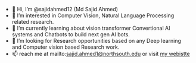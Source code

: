 - 👋 Hi, I’m @sajidahmed12 (Md Sajid Ahmed)
- 👀 I’m interested in Computer Vision, Natural Language Processing related research.
- 🌱 I’m currently learning about vision transformer Convertional AI systems and Chatbots to build next gen AI bots.
- 💞️ I’m looking for Research opportunities based on any Deep learning and Computer vision based Research work. 
- 📫 reach me at mailto:sajid.ahmed1@northsouth.edu or visit [my webistte](https://sites.google.com/view/sajid-site)

<!---
sajidahmed12/sajidahmed12 is a ✨ special ✨ repository because its `README.md` (this file) appears on your GitHub profile.
You can click the Preview link to take a look at your changes.
--->
